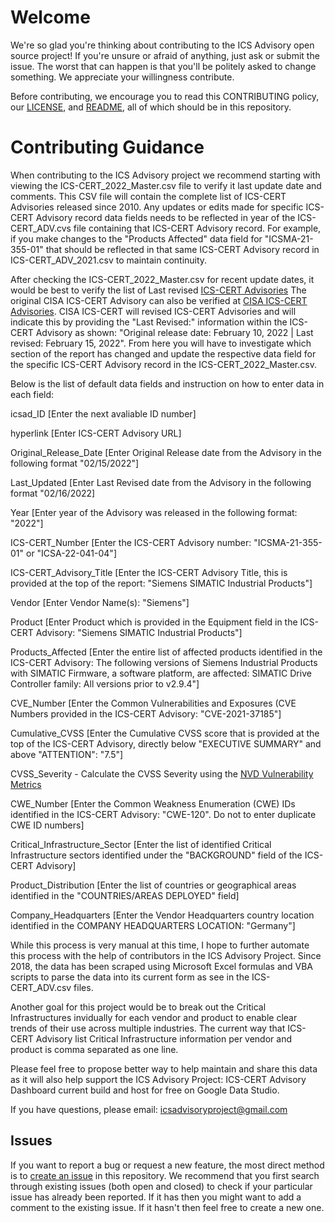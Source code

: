 # Welcome #

We're so glad you're thinking about contributing to the ICS Advisory open source project!  If you're unsure or afraid of anything, just ask or submit the issue.  The worst that can happen is that you'll be politely asked to change something.  We appreciate your willingness contribute.

Before contributing, we encourage you to read this CONTRIBUTING policy, our [LICENSE](LICENSE), and [README](README.md), all of which should be in this repository.

# Contributing Guidance #
When contributing to the ICS Advisory project we recommend starting with viewing the ICS-CERT_2022_Master.csv file to verify it last update date and comments. This CSV file will contain the complete list of ICS-CERT Advisories released since 2010. Any updates or edits made for specific ICS-CERT Advisory record data fields needs to be reflected in year of the ICS-CERT_ADV.cvs file containing that ICS-CERT Advisory record. For example, if you make changes to the "Products Affected" data field for "ICSMA-21-355-01" that should be reflected in that same ICS-CERT Advisory record in ICS-CERT_ADV_2021.csv to maintain continuity.

After checking the ICS-CERT_2022_Master.csv for recent update dates, it would be best to verify the list of Last revised [ICS-CERT Advisories](https://docs.google.com/spreadsheets/d/1l8M1PdITIfUlL8r4weQ0PdPpOejccjp-r5kSuenceKs/edit?usp=sharing) The original CISA ICS-CERT Advisory can also be verified at [CISA ICS-CERT Advisories](https://www.cisa.gov/uscert/ics/advisories?items_per_page=All). CISA ICS-CERT will revised ICS-CERT Advisories and will indicate this by providing the "Last Revised:" information within the ICS-CERT Advisory as shown: "Original release date: February 10, 2022 | Last revised: February 15, 2022". From here you will have to investigate which section of the report has changed and update the respective data field for the specific ICS-CERT Advisory record in the ICS-CERT_2022_Master.csv.

Below is the list of default data fields and instruction on how to enter data in each field:

icsad_ID [Enter the next avaliable ID number]

hyperlink [Enter ICS-CERT Advisory URL]

Original_Release_Date [Enter Original Release date from the Advisory in the following format "02/15/2022"]

Last_Updated [Enter Last Revised date from the Advisory in the following format "02/16/2022]

Year	[Enter year of the Advisory was released in the following format: "2022"]

ICS-CERT_Number [Enter the ICS-CERT Advisory number: "ICSMA-21-355-01" or "ICSA-22-041-04"]

ICS-CERT_Advisory_Title	[Enter the ICS-CERT Advisory Title, this is provided at the top of the report: "Siemens SIMATIC Industrial Products"]

Vendor [Enter Vendor Name(s): "Siemens"]

Product [Enter Product which is provided in the Equipment field in the ICS-CERT Advisory: "Siemens SIMATIC Industrial Products"]

Products_Affected [Enter the entire list of affected products identified in the ICS-CERT Advisory: The following versions of Siemens Industrial Products with SIMATIC Firmware, a software platform, are affected: SIMATIC Drive Controller family: All versions prior to v2.9.4"]

CVE_Number [Enter the Common Vulnerabilities and Exposures (CVE Numbers provided in the ICS-CERT Advisory: "CVE-2021-37185"]

Cumulative_CVSS [Enter the Cumulative CVSS score that is provided at the top of the ICS-CERT Advisory, directly below "EXECUTIVE SUMMARY" and above "ATTENTION": "7.5"]

CVSS_Severity  - Calculate the CVSS Severity using the [NVD Vulnerability Metrics](https://nvd.nist.gov/vuln-metrics/cvss#)

CWE_Number [Enter the Common Weakness Enumeration (CWE) IDs identified in the ICS-CERT Advisory: "CWE-120". Do not to enter duplicate CWE ID numbers]

Critical_Infrastructure_Sector [Enter the list of identified Critical Infrastructure sectors identified under the "BACKGROUND" field of the ICS-CERT Advisory]

Product_Distribution [Enter the list of countries or geographical areas identified in the "COUNTRIES/AREAS DEPLOYED" field]

Company_Headquarters [Enter the Vendor Headquarters country location identified in the COMPANY HEADQUARTERS LOCATION: "Germany"]

While this process is very manual at this time, I hope to further automate this process with the help of contributors in the ICS Advisory Project. Since 2018, the data has been scraped using Microsoft Excel formulas and VBA scripts to parse the data into its current form as see in the ICS-CERT_ADV.csv files.

Another goal for this project would be to break out the Critical Infrastructures invidually for each vendor and product to enable clear trends of their use across multiple industries. The current way that ICS-CERT Advisory list Critical Infrastructure information per vendor and product is comma separated as one line.

Please feel free to propose better way to help maintain and share this data as it will also help support the ICS Advisory Project: ICS-CERT Advisory Dashboard current build and host for free on Google Data Studio.

If you have questions, please email: icsadvisoryproject@gmail.com

## Issues ##

If you want to report a bug or request a new feature, the most direct method is to [create an issue](https://github.com/icsadvprj/ICS-Advisory-Project/issues) in this
repository.  We recommend that you first search through existing issues (both open and closed) to check if your particular issue has already been reported.  If it has then you might want to add a comment to the existing issue.  If it hasn't then feel free to create a new one.
